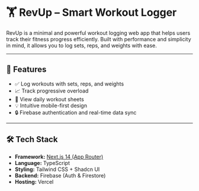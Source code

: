 # 🏋️ RevUp – Smart Workout Logger

RevUp is a minimal and powerful workout logging web app that helps users track their fitness progress efficiently. Built with performance and simplicity in mind, it allows you to log sets, reps, and weights with ease.

---

## 🚀 Features

- ✅ Log workouts with sets, reps, and weights
- 📈 Track progressive overload
- 📅 View daily workout sheets
- 💡 Intuitive mobile-first design
- 🔒 Firebase authentication and real-time data sync

---

## 🛠️ Tech Stack

- **Framework:** [Next.js 14 (App Router)](https://nextjs.org)
- **Language:** TypeScript
- **Styling:** Tailwind CSS + Shadcn UI
- **Backend:** Firebase (Auth & Firestore)
- **Hosting:** Vercel
